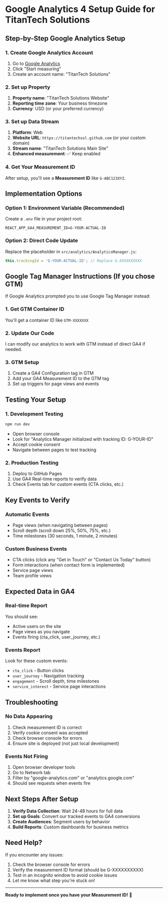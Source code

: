 # Google Analytics 4 Setup Guide for TitanTech Solutions

## Step-by-Step Google Analytics Setup

### 1. Create Google Analytics Account
1. Go to [Google Analytics](https://analytics.google.com)
2. Click "Start measuring"
3. Create an account name: "TitanTech Solutions"

### 2. Set up Property
1. **Property name**: "TitanTech Solutions Website"
2. **Reporting time zone**: Your business timezone
3. **Currency**: USD (or your preferred currency)

### 3. Set up Data Stream
1. **Platform**: Web
2. **Website URL**: `https://titantechsol.github.com` (or your custom domain)
3. **Stream name**: "TitanTech Solutions Main Site"
4. **Enhanced measurement**: ✅ Keep enabled

### 4. Get Your Measurement ID
After setup, you'll see a **Measurement ID** like `G-ABC123XYZ`. 

## Implementation Options

### Option 1: Environment Variable (Recommended)
Create a `.env` file in your project root:
```
REACT_APP_GA4_MEASUREMENT_ID=G-YOUR-ACTUAL-ID
```

### Option 2: Direct Code Update
Replace the placeholder in `src/analytics/AnalyticsManager.js`:
```javascript
this.trackingId = 'G-YOUR-ACTUAL-ID'; // Replace G-XXXXXXXXXX
```

## Google Tag Manager Instructions (If you chose GTM)

If Google Analytics prompted you to use Google Tag Manager instead:

### 1. Get GTM Container ID
You'll get a container ID like `GTM-XXXXXXX`

### 2. Update Our Code
I can modify our analytics to work with GTM instead of direct GA4 if needed.

### 3. GTM Setup
1. Create a GA4 Configuration tag in GTM
2. Add your GA4 Measurement ID to the GTM tag
3. Set up triggers for page views and events

## Testing Your Setup

### 1. Development Testing
```bash
npm run dev
```
- Open browser console
- Look for "Analytics Manager initialized with tracking ID: G-YOUR-ID"
- Accept cookie consent
- Navigate between pages to test tracking

### 2. Production Testing
1. Deploy to GitHub Pages
2. Use GA4 Real-time reports to verify data
3. Check Events tab for custom events (CTA clicks, etc.)

## Key Events to Verify

### Automatic Events
- Page views (when navigating between pages)
- Scroll depth (scroll down 25%, 50%, 75%, etc.)
- Time milestones (30 seconds, 1 minute, 2 minutes)

### Custom Business Events
- CTA clicks (click any "Get in Touch" or "Contact Us Today" button)
- Form interactions (when contact form is implemented)
- Service page views
- Team profile views

## Expected Data in GA4

### Real-time Report
You should see:
- Active users on the site
- Page views as you navigate
- Events firing (cta_click, user_journey, etc.)

### Events Report
Look for these custom events:
- `cta_click` - Button clicks
- `user_journey` - Navigation tracking
- `engagement` - Scroll depth, time milestones
- `service_interest` - Service page interactions

## Troubleshooting

### No Data Appearing
1. Check measurement ID is correct
2. Verify cookie consent was accepted
3. Check browser console for errors
4. Ensure site is deployed (not just local development)

### Events Not Firing
1. Open browser developer tools
2. Go to Network tab
3. Filter by "google-analytics.com" or "analytics.google.com"
4. Should see requests when events fire

## Next Steps After Setup

1. **Verify Data Collection**: Wait 24-48 hours for full data
2. **Set up Goals**: Convert our tracked events to GA4 conversions
3. **Create Audiences**: Segment users by behavior
4. **Build Reports**: Custom dashboards for business metrics

## Need Help?

If you encounter any issues:
1. Check the browser console for errors
2. Verify the measurement ID format (should be G-XXXXXXXXXX)
3. Test in an incognito window to avoid cookie issues
4. Let me know what step you're stuck on!

---

**Ready to implement once you have your Measurement ID!** 🚀
